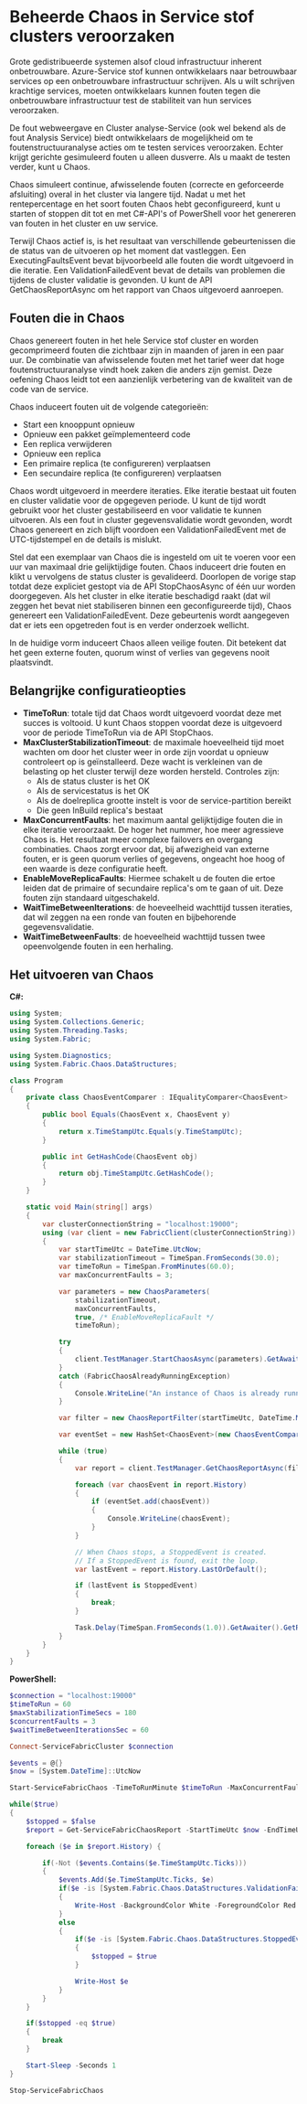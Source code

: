 <properties
   pageTitle="Chaos veroorzaken in Service stof clusters | Microsoft Azure"
   description="Gebruik foutenstructuuranalyse webweergave en Cluster Analysis Service API's voor het beheren van Chaos in het cluster."
   services="service-fabric"
   documentationCenter=".net"
   authors="motanv"
   manager="rsinha"
   editor="toddabel"/>

<tags
   ms.service="service-fabric"
   ms.devlang="dotnet"
   ms.topic="article"
   ms.tgt_pltfrm="NA"
   ms.workload="NA"
   ms.date="09/19/2016"
   ms.author="motanv"/>

# <a name="induce-controlled-chaos-in-service-fabric-clusters"></a>Beheerde Chaos in Service stof clusters veroorzaken
Grote gedistribueerde systemen alsof cloud infrastructuur inherent onbetrouwbare. Azure-Service stof kunnen ontwikkelaars naar betrouwbaar services op een onbetrouwbare infrastructuur schrijven. Als u wilt schrijven krachtige services, moeten ontwikkelaars kunnen fouten tegen die onbetrouwbare infrastructuur test de stabiliteit van hun services veroorzaken.

De fout webweergave en Cluster analyse-Service (ook wel bekend als de fout Analysis Service) biedt ontwikkelaars de mogelijkheid om te foutenstructuuranalyse acties om te testen services veroorzaken. Echter krijgt gerichte gesimuleerd fouten u alleen dusverre. Als u maakt de testen verder, kunt u Chaos.

Chaos simuleert continue, afwisselende fouten (correcte en geforceerde afsluiting) overal in het cluster via langere tijd. Nadat u met het rentepercentage en het soort fouten Chaos hebt geconfigureerd, kunt u starten of stoppen dit tot en met C#-API's of PowerShell voor het genereren van fouten in het cluster en uw service.

Terwijl Chaos actief is, is het resultaat van verschillende gebeurtenissen die de status van de uitvoeren op het moment dat vastleggen. Een ExecutingFaultsEvent bevat bijvoorbeeld alle fouten die wordt uitgevoerd in die iteratie. Een ValidationFailedEvent bevat de details van problemen die tijdens de cluster validatie is gevonden. U kunt de API GetChaosReportAsync om het rapport van Chaos uitgevoerd aanroepen.

## <a name="faults-induced-in-chaos"></a>Fouten die in Chaos
Chaos genereert fouten in het hele Service stof cluster en worden gecomprimeerd fouten die zichtbaar zijn in maanden of jaren in een paar uur. De combinatie van afwisselende fouten met het tarief weer dat hoge foutenstructuuranalyse vindt hoek zaken die anders zijn gemist. Deze oefening Chaos leidt tot een aanzienlijk verbetering van de kwaliteit van de code van de service.

Chaos induceert fouten uit de volgende categorieën:

 - Start een knooppunt opnieuw
 - Opnieuw een pakket geïmplementeerd code
 - Een replica verwijderen
 - Opnieuw een replica
 - Een primaire replica (te configureren) verplaatsen
 - Een secundaire replica (te configureren) verplaatsen

Chaos wordt uitgevoerd in meerdere iteraties. Elke iteratie bestaat uit fouten en cluster validatie voor de opgegeven periode. U kunt de tijd wordt gebruikt voor het cluster gestabiliseerd en voor validatie te kunnen uitvoeren. Als een fout in cluster gegevensvalidatie wordt gevonden, wordt Chaos genereert en zich blijft voordoen een ValidationFailedEvent met de UTC-tijdstempel en de details is mislukt.

Stel dat een exemplaar van Chaos die is ingesteld om uit te voeren voor een uur van maximaal drie gelijktijdige fouten. Chaos induceert drie fouten en klikt u vervolgens de status cluster is gevalideerd. Doorlopen de vorige stap totdat deze expliciet gestopt via de API StopChaosAsync of één uur worden doorgegeven. Als het cluster in elke iteratie beschadigd raakt (dat wil zeggen het bevat niet stabiliseren binnen een geconfigureerde tijd), Chaos genereert een ValidationFailedEvent. Deze gebeurtenis wordt aangegeven dat er iets een opgetreden fout is en verder onderzoek wellicht.

In de huidige vorm induceert Chaos alleen veilige fouten. Dit betekent dat het geen externe fouten, quorum winst of verlies van gegevens nooit plaatsvindt.

## <a name="important-configuration-options"></a>Belangrijke configuratieopties
 - **TimeToRun**: totale tijd dat Chaos wordt uitgevoerd voordat deze met succes is voltooid. U kunt Chaos stoppen voordat deze is uitgevoerd voor de periode TimeToRun via de API StopChaos.
 - **MaxClusterStabilizationTimeout**: de maximale hoeveelheid tijd moet wachten om door het cluster weer in orde zijn voordat u opnieuw controleert op is geïnstalleerd. Deze wacht is verkleinen van de belasting op het cluster terwijl deze worden hersteld. Controles zijn:
    - Als de status cluster is het OK
    - Als de servicestatus is het OK
    - Als de doelreplica grootte instelt is voor de service-partition bereikt
    - Die geen InBuild replica's bestaat
 - **MaxConcurrentFaults**: het maximum aantal gelijktijdige fouten die in elke iteratie veroorzaakt. De hoger het nummer, hoe meer agressieve Chaos is. Het resultaat meer complexe failovers en overgang combinaties. Chaos zorgt ervoor dat, bij afwezigheid van externe fouten, er is geen quorum verlies of gegevens, ongeacht hoe hoog of een waarde is deze configuratie heeft.
 - **EnableMoveReplicaFaults**: Hiermee schakelt u de fouten die ertoe leiden dat de primaire of secundaire replica's om te gaan of uit. Deze fouten zijn standaard uitgeschakeld.
 - **WaitTimeBetweenIterations**: de hoeveelheid wachttijd tussen iteraties, dat wil zeggen na een ronde van fouten en bijbehorende gegevensvalidatie.
 - **WaitTimeBetweenFaults**: de hoeveelheid wachttijd tussen twee opeenvolgende fouten in een herhaling.

## <a name="how-to-run-chaos"></a>Het uitvoeren van Chaos
**C#:**

```csharp
using System;
using System.Collections.Generic;
using System.Threading.Tasks;
using System.Fabric;

using System.Diagnostics;
using System.Fabric.Chaos.DataStructures;

class Program
{
    private class ChaosEventComparer : IEqualityComparer<ChaosEvent>
    {
        public bool Equals(ChaosEvent x, ChaosEvent y)
        {
            return x.TimeStampUtc.Equals(y.TimeStampUtc);
        }

        public int GetHashCode(ChaosEvent obj)
        {
            return obj.TimeStampUtc.GetHashCode();
        }
    }

    static void Main(string[] args)
    {
        var clusterConnectionString = "localhost:19000";
        using (var client = new FabricClient(clusterConnectionString))
        {
            var startTimeUtc = DateTime.UtcNow;
            var stabilizationTimeout = TimeSpan.FromSeconds(30.0);
            var timeToRun = TimeSpan.FromMinutes(60.0);
            var maxConcurrentFaults = 3;

            var parameters = new ChaosParameters(
                stabilizationTimeout,
                maxConcurrentFaults,
                true, /* EnableMoveReplicaFault */
                timeToRun);

            try
            {
                client.TestManager.StartChaosAsync(parameters).GetAwaiter().GetResult();
            }
            catch (FabricChaosAlreadyRunningException)
            {
                Console.WriteLine("An instance of Chaos is already running in the cluster.");
            }

            var filter = new ChaosReportFilter(startTimeUtc, DateTime.MaxValue);

            var eventSet = new HashSet<ChaosEvent>(new ChaosEventComparer());

            while (true)
            {
                var report = client.TestManager.GetChaosReportAsync(filter).GetAwaiter().GetResult();

                foreach (var chaosEvent in report.History)
                {
                    if (eventSet.add(chaosEvent))
                    {
                        Console.WriteLine(chaosEvent);
                    }
                }

                // When Chaos stops, a StoppedEvent is created.
                // If a StoppedEvent is found, exit the loop.
                var lastEvent = report.History.LastOrDefault();

                if (lastEvent is StoppedEvent)
                {
                    break;
                }

                Task.Delay(TimeSpan.FromSeconds(1.0)).GetAwaiter().GetResult();
            }
        }
    }
}
```
**PowerShell:**

```powershell
$connection = "localhost:19000"
$timeToRun = 60
$maxStabilizationTimeSecs = 180
$concurrentFaults = 3
$waitTimeBetweenIterationsSec = 60

Connect-ServiceFabricCluster $connection

$events = @{}
$now = [System.DateTime]::UtcNow

Start-ServiceFabricChaos -TimeToRunMinute $timeToRun -MaxConcurrentFaults $concurrentFaults -MaxClusterStabilizationTimeoutSec $maxStabilizationTimeSecs -EnableMoveReplicaFaults -WaitTimeBetweenIterationsSec $waitTimeBetweenIterationsSec

while($true)
{
    $stopped = $false
    $report = Get-ServiceFabricChaosReport -StartTimeUtc $now -EndTimeUtc ([System.DateTime]::MaxValue)

    foreach ($e in $report.History) {

        if(-Not ($events.Contains($e.TimeStampUtc.Ticks)))
        {
            $events.Add($e.TimeStampUtc.Ticks, $e)
            if($e -is [System.Fabric.Chaos.DataStructures.ValidationFailedEvent])
            {
                Write-Host -BackgroundColor White -ForegroundColor Red $e
            }
            else
            {
                if($e -is [System.Fabric.Chaos.DataStructures.StoppedEvent])
                {
                    $stopped = $true
                }

                Write-Host $e
            }
        }
    }

    if($stopped -eq $true)
    {
        break
    }

    Start-Sleep -Seconds 1
}

Stop-ServiceFabricChaos
```

